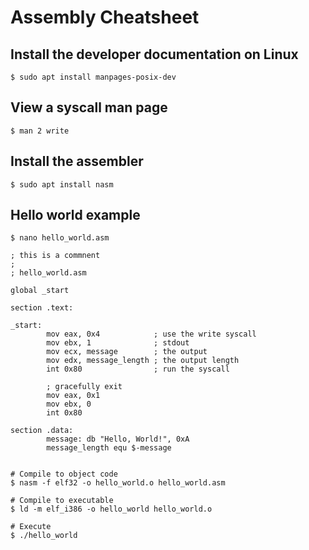 # Assembly Cheatsheet

## Install the developer documentation on Linux
`$ sudo apt install manpages-posix-dev`

## View a syscall man page
`$ man 2 write`

## Install the assembler
`$ sudo apt install nasm`

## Hello world example

~~~
$ nano hello_world.asm

; this is a commnent
;
; hello_world.asm

global _start

section .text:

_start:
        mov eax, 0x4            ; use the write syscall
        mov ebx, 1              ; stdout
        mov ecx, message        ; the output
        mov edx, message_length ; the output length
        int 0x80                ; run the syscall

        ; gracefully exit
        mov eax, 0x1
        mov ebx, 0
        int 0x80

section .data:
        message: db "Hello, World!", 0xA
        message_length equ $-message


# Compile to object code
$ nasm -f elf32 -o hello_world.o hello_world.asm

# Compile to executable
$ ld -m elf_i386 -o hello_world hello_world.o

# Execute
$ ./hello_world

~~~
